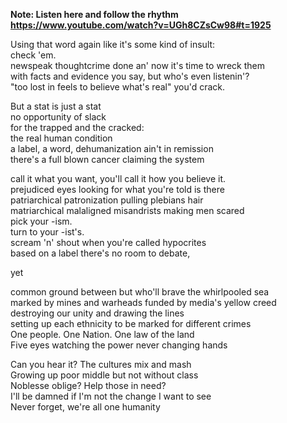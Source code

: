 **Note: Listen here and follow the rhythm https://www.youtube.com/watch?v=UGh8CZsCw98#t=1925**

Using that word again like it's some kind of insult:   
check 'em.    
newspeak thoughtcrime done an' now it's time to wreck them    
with facts and evidence you say, but who's even listenin'?       
"too lost in feels to believe what's real" you'd crack.      

But a stat is just a stat   
no opportunity of slack   
for the trapped and the cracked:   
the real human condition    
a label, a word, dehumanization ain't in remission   
there's a full blown cancer claiming the system    

call it what you want, you'll call it how you believe it.   
prejudiced eyes looking for what you're told is there   
patriarchical patronization pulling plebians hair   
matriarchical malaligned misandrists making men scared   
pick your -ism.  
turn to your -ist's.  
scream 'n' shout when you're called hypocrites    
based on a label there's no room to debate,   
  
yet     
  
common ground between but who'll brave the whirlpooled sea    
marked by mines and warheads funded by media's yellow creed    
destroying our unity and drawing the lines   
setting up each ethnicity to be marked for different crimes    
One people. One Nation. One law of the land    
Five eyes watching the power never changing hands   
  
Can you hear it? The cultures mix and mash  
Growing up poor middle but not without class    
Noblesse oblige? Help those in need?   
I'll be damned if I'm not the change I want to see    
Never forget, we're all one humanity    


